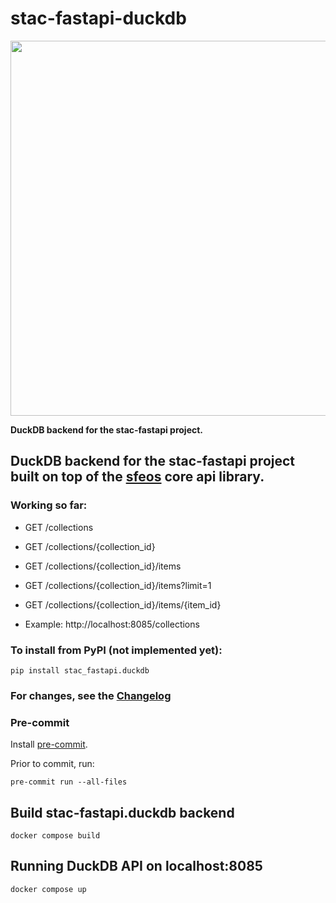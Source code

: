 # stac-fastapi-duckdb

<!-- markdownlint-disable MD033 MD041 -->

<p align="left">
  <img src="https://github.com/radiantearth/stac-site/raw/master/images/logo/stac-030-long.png" width=600>
  <p align="left"><b>DuckDB backend for the stac-fastapi project.</b></p>
</p>


## DuckDB backend for the stac-fastapi project built on top of the [sfeos](https://github.com/stac-utils/stac-fastapi-elasticsearch-opensearch) core api library. 

### Working so far:
- GET /collections   
- GET /collections/{collection_id}
- GET /collections/{collection_id}/items
- GET /collections/{collection_id}/items?limit=1
- GET /collections/{collection_id}/items/{item_id}

- Example: http://localhost:8085/collections

### To install from PyPI (not implemented yet):

```shell
pip install stac_fastapi.duckdb
```

### For changes, see the [Changelog](CHANGELOG.md)


### Pre-commit

Install [pre-commit](https://pre-commit.com/#install).

Prior to commit, run:

```shell
pre-commit run --all-files
```

## Build stac-fastapi.duckdb backend

```shell
docker compose build
```
  
## Running DuckDB API on localhost:8085

```shell
docker compose up
```
